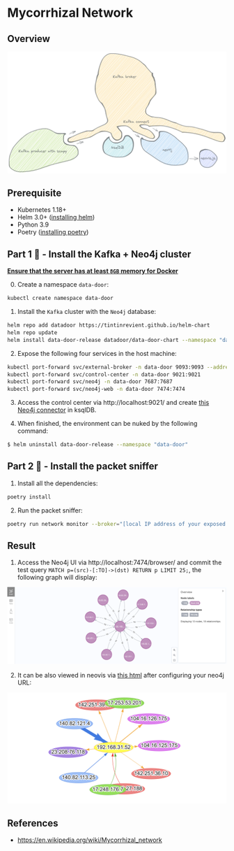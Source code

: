 # Mycorrhizal Network

## Overview

<p float="left">
    <img src="pix/data-door-infrastructure.png" width="800" />
</p>

## Prerequisite

* Kubernetes 1.18+
* Helm 3.0+ ([installing helm](https://helm.sh/docs/intro/install/))
* Python 3.9
* Poetry ([installing poetry](https://python-poetry.org/))

## Part 1 🧠 - Install the Kafka + Neo4j cluster

<ins>**Ensure that the server has at least `8GB` memory for Docker**</ins>

0. Create a namespace `data-door`:
```bash
kubectl create namespace data-door
```

1. Install the `Kafka` cluster with the `Neo4j` database:
```bash
helm repo add datadoor https://tintinrevient.github.io/helm-chart
helm repo update
helm install data-door-release datadoor/data-door-chart --namespace "data-door"
```

2. Expose the following four services in the host machine:
```bash
kubectl port-forward svc/external-broker -n data-door 9093:9093 --address='0.0.0.0'
kubectl port-forward svc/control-center -n data-door 9021:9021
kubectl port-forward svc/neo4j -n data-door 7687:7687
kubectl port-forward svc/neo4j-web -n data-door 7474:7474
```

3. Access the control center via http://localhost:9021/ and create [this Neo4j connector](ksql/neo4j_connector.sql) in ksqlDB.

4. When finished, the environment can be nuked by the following command:
```bash
$ helm uninstall data-door-release --namespace "data-door"
```

## Part 2 🐙 - Install the packet sniffer

1. Install all the dependencies:
```bash
poetry install
```

2. Run the packet sniffer:
```bash
poetry run network monitor --broker="[local IP address of your exposed external Kafka broker]:9093"
```

## Result

1. Access the Neo4j UI via http://localhost:7474/browser/ and commit the test query `MATCH p=(src)-[:TO]->(dst) RETURN p LIMIT 25;`, the following graph will display:
<p float="left">
    <img src="pix/neo4j.png" width="800" />
</p>

2. It can be also viewed in neovis via [this html](neovis/network.html) after configuring your neo4j URL:
<p float="left">
    <img src="pix/neovis.png" width="700" />
</p>

## References
* https://en.wikipedia.org/wiki/Mycorrhizal_network
